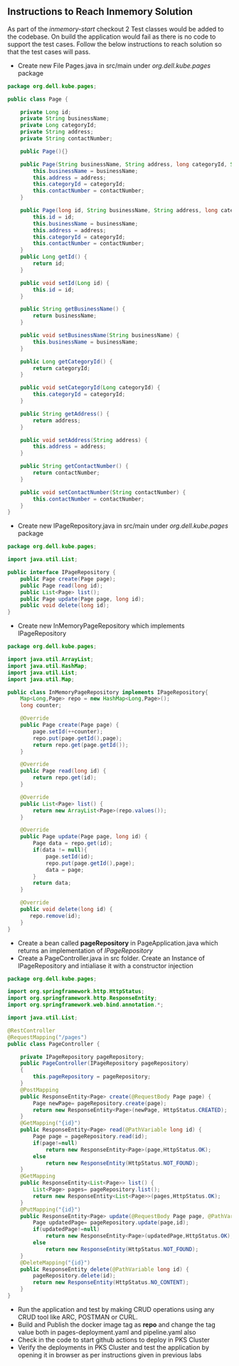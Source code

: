 ## Instructions to Reach Inmemory Solution
As part of the *inmemory-start* checkout 2 Test classes would be added to the codebase. On build the application would fail as there is no code to support the test cases. Follow the below instructions to reach solution so that the test cases will pass.
- Create new File Pages.java in src/main under *org.dell.kube.pages* package
```java
package org.dell.kube.pages;

public class Page {

    private Long id;
    private String businessName;
    private Long categoryId;
    private String address;
    private String contactNumber;

    public Page(){}

    public Page(String businessName, String address, long categoryId, String contactNumber) {
        this.businessName = businessName;
        this.address = address;
        this.categoryId = categoryId;
        this.contactNumber = contactNumber;
    }

    public Page(long id, String businessName, String address, long categoryId, String contactNumber) {
        this.id = id;
        this.businessName = businessName;
        this.address = address;
        this.categoryId = categoryId;
        this.contactNumber = contactNumber;
    }
    public Long getId() {
        return id;
    }

    public void setId(Long id) {
        this.id = id;
    }

    public String getBusinessName() {
        return businessName;
    }

    public void setBusinessName(String businessName) {
        this.businessName = businessName;
    }

    public Long getCategoryId() {
        return categoryId;
    }

    public void setCategoryId(Long categoryId) {
        this.categoryId = categoryId;
    }

    public String getAddress() {
        return address;
    }

    public void setAddress(String address) {
        this.address = address;
    }

    public String getContactNumber() {
        return contactNumber;
    }

    public void setContactNumber(String contactNumber) {
        this.contactNumber = contactNumber;
    }
}
```
- Create new IPageRepository.java in src/main under *org.dell.kube.pages* package
```java
package org.dell.kube.pages;

import java.util.List;

public interface IPageRepository {
    public Page create(Page page);
    public Page read(long id);
    public List<Page> list();
    public Page update(Page page, long id);
    public void delete(long id);
}
```
- Create new InMemoryPageRepository which implements IPageRepository
```java
package org.dell.kube.pages;

import java.util.ArrayList;
import java.util.HashMap;
import java.util.List;
import java.util.Map;

public class InMemoryPageRepository implements IPageRepository{
    Map<Long,Page> repo = new HashMap<Long,Page>();
    long counter;

    @Override
    public Page create(Page page) {
        page.setId(++counter);
        repo.put(page.getId(),page);
        return repo.get(page.getId());
    }

    @Override
    public Page read(long id) {
        return repo.get(id);
    }

    @Override
    public List<Page> list() {
        return new ArrayList<Page>(repo.values());
    }

    @Override
    public Page update(Page page, long id) {
        Page data = repo.get(id);
        if(data != null){
            page.setId(id);
            repo.put(page.getId(),page);
            data = page;
        }
        return data;
    }

    @Override
    public void delete(long id) {
       repo.remove(id);
    }
}
```
- Create a bean called  **pageRepository** in PageApplication.java which returns an implementation of *IPageRepository*
- Create a PageController.java in src folder. Create an Instance of IPageRepository and intialiase it with a constructor injection
```java
package org.dell.kube.pages;

import org.springframework.http.HttpStatus;
import org.springframework.http.ResponseEntity;
import org.springframework.web.bind.annotation.*;

import java.util.List;

@RestController
@RequestMapping("/pages")
public class PageController {

    private IPageRepository pageRepository;
    public PageController(IPageRepository pageRepository)
    {
        this.pageRepository = pageRepository;
    }
    @PostMapping
    public ResponseEntity<Page> create(@RequestBody Page page) {
        Page newPage= pageRepository.create(page);
        return new ResponseEntity<Page>(newPage, HttpStatus.CREATED);
    }
    @GetMapping("{id}")
    public ResponseEntity<Page> read(@PathVariable long id) {
        Page page = pageRepository.read(id);
        if(page!=null)
            return new ResponseEntity<Page>(page,HttpStatus.OK);
        else
            return new ResponseEntity(HttpStatus.NOT_FOUND);
    }
    @GetMapping
    public ResponseEntity<List<Page>> list() {
        List<Page> pages= pageRepository.list();
        return new ResponseEntity<List<Page>>(pages,HttpStatus.OK);
    }
    @PutMapping("{id}")
    public ResponseEntity<Page> update(@RequestBody Page page, @PathVariable long id) {
        Page updatedPage= pageRepository.update(page,id);
        if(updatedPage!=null)
            return new ResponseEntity<Page>(updatedPage,HttpStatus.OK);
        else
            return new ResponseEntity(HttpStatus.NOT_FOUND);
    }
    @DeleteMapping("{id}")
    public ResponseEntity delete(@PathVariable long id) {
        pageRepository.delete(id);
        return new ResponseEntity(HttpStatus.NO_CONTENT);
    }
}
```
- Run the application and test by making CRUD operations using any CRUD tool like ARC, POSTMAN or CURL.
- Build and Publish the docker image tag as **repo** and change the tag value both in pages-deployment.yaml and pipeline.yaml also
- Check in the code to start github actions to deploy in PKS Cluster
- Verify the deployments in PKS Cluster and test the application by opening it in browser as per instructions given in previous labs